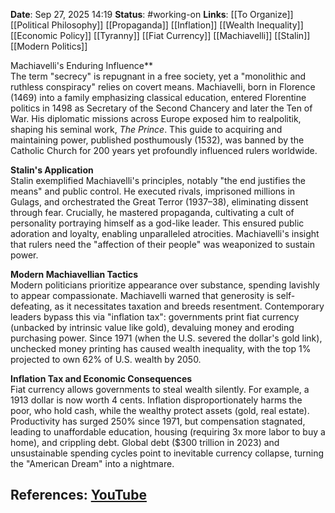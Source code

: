 **Date**: Sep 27, 2025 14:19
**Status**: #working-on
**Links**: [[To Organize]] [[Political Philosophy]] [[Propaganda]] [[Inflation]] [[Wealth Inequality]] [[Economic Policy]] [[Tyranny]] [[Fiat Currency]] [[Machiavelli]] [[Stalin]] [[Modern Politics]]

Machiavelli's Enduring Influence**  
The term "secrecy" is repugnant in a free society, yet a "monolithic and ruthless conspiracy" relies on covert means. Machiavelli, born in Florence (1469) into a family emphasizing classical education, entered Florentine politics in 1498 as Secretary of the Second Chancery and later the Ten of War. His diplomatic missions across Europe exposed him to realpolitik, shaping his seminal work, *The Prince*. This guide to acquiring and maintaining power, published posthumously (1532), was banned by the Catholic Church for 200 years yet profoundly influenced rulers worldwide.

**Stalin's Application**  
Stalin exemplified Machiavelli's principles, notably "the end justifies the means" and public control. He executed rivals, imprisoned millions in Gulags, and orchestrated the Great Terror (1937–38), eliminating dissent through fear. Crucially, he mastered propaganda, cultivating a cult of personality portraying himself as a god-like leader. This ensured public adoration and loyalty, enabling unparalleled atrocities. Machiavelli's insight that rulers need the "affection of their people" was weaponized to sustain power.

**Modern Machiavellian Tactics**  
Modern politicians prioritize appearance over substance, spending lavishly to appear compassionate. Machiavelli warned that generosity is self-defeating, as it necessitates taxation and breeds resentment. Contemporary leaders bypass this via "inflation tax": governments print fiat currency (unbacked by intrinsic value like gold), devaluing money and eroding purchasing power. Since 1971 (when the U.S. severed the dollar's gold link), unchecked money printing has caused wealth inequality, with the top 1% projected to own 62% of U.S. wealth by 2050.

**Inflation Tax and Economic Consequences**  
Fiat currency allows governments to steal wealth silently. For example, a 1913 dollar is now worth 4 cents. Inflation disproportionately harms the poor, who hold cash, while the wealthy protect assets (gold, real estate). Productivity has surged 250% since 1971, but compensation stagnated, leading to unaffordable education, housing (requiring 3x more labor to buy a home), and crippling debt. Global debt ($300 trillion in 2023) and unsustainable spending cycles point to inevitable currency collapse, turning the "American Dream" into a nightmare.

## References: [YouTube](https://www.youtube.com/watch?v=Y7ExXLcy26s)
